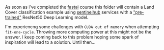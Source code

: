 As soon as I've completed the [fastai](https://course.fast.ai/) course this folder will contain a Land Cover classification example using [sentinelhub](https://www.sentinel-hub.com/) services with a ["pre-trained"](https://github.com/sentinel-hub/eo-learn/tree/master/examples/land-cover-fastai) ResNet50 Deep Learning model. 

I'm experiencng some challenges with ```CUDA out of memory``` when attempting ```fit-one-cycle```. Throwing more computing power at this might not be the answer. I keep coming back to this problem hoping some spark of inspiration will lead to a solution. Until then...
